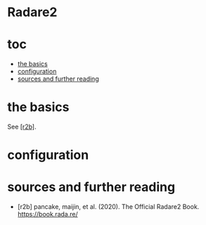 # Radare2

# toc

<!-- vim-markdown-toc GFM -->

* [the basics](#the-basics)
* [configuration](#configuration)
* [sources and further reading](#sources-and-further-reading)

<!-- vim-markdown-toc -->

# the basics

See [[r2b]](#sources-and-further-reading).

# configuration

# sources and further reading

* [r2b] pancake, maijin, et al. (2020). The Official Radare2 Book. https://book.rada.re/
